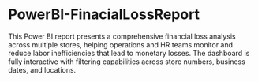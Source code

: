 # PowerBI-FinacialLossReport
This Power BI report presents a comprehensive financial loss analysis across multiple stores, helping operations and HR teams monitor and reduce labor inefficiencies that lead to monetary losses. The dashboard is fully interactive with filtering capabilities across store numbers, business dates, and locations.
